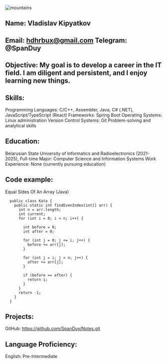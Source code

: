 ![mountains](https://sun9-73.userapi.com/impg/VT_PJsmH9wEdu6QsudIu1jM43WdnEeEEq-0eWw/-AKxFAC_ao0.jpg?size=1280x719&quality=96&sign=e25ee85839ca720d0181747a1717a82d&type=album)

Name: Vladislav Kipyatkov
----------------------------------------------------
Email: hdhrbux@gmail.com
Telegram: @SpanDuy
----------------------------------------------------
Objective: My goal is to develop a career in the IT field. I am diligent and persistent, and I enjoy learning new things.
----------------------------------------------------
Skills:
----------------------------------------------------
Programming Languages: C/C++, Assembler, Java, C# (.NET), JavaScript/TypeScript (React)
Frameworks: Spring Boot
Operating Systems: Linux administration
Version Control Systems: Git
Problem-solving and analytical skills

Education:
----------------------------------------------------
Belarusian State University of Informatics and Radioelectronics (2021-2025), Full-time
Major: Computer Science and Information Systems
Work Experience:
None (currently pursuing education)

Code example:
----------------------------------------------------
Equal Sides Of An Array (Java)
```
  public class Kata {
    public static int findEvenIndex(int[] arr) {
      int n = arr.length;
      int current;
      for (int i = 0; i < n; i++) {
      
        int before = 0;
        int after = 0;
      
        for (int j = 0; j <= i; j++) {
          before += arr[j];
        }
      
        for (int j = i; j < n; j++) {
          after += arr[j];
        }
      
        if (before == after) {
          return i;
        }
      }
      return -1;
    }
  }
```
Projects:
----------------------------------------------------
GitHub: https://github.com/SpanDuy/Notes.git

Language Proficiency:
----------------------------------------------------
English: Pre-Intermediate

